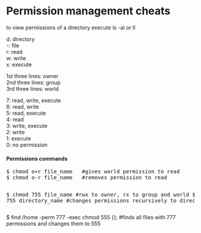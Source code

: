 Permission management cheats
============================

<p>
to view permissions of a directory execute ls -al or ll<br>

d: directory<br>
-: file<br>
r: read<br>
w: write<br>
x: execute<br>
</p>

<p>
1st three lines: owner<br>
2nd three lines: group<br>
3rd three lines: world<br>
</p>

<p>
7: read, write, execute<br>
6: read, write<br>
5: read, execute<br>
4: read<br>
3: write, execute<br>
2: write<br>
1: execute<br>
0: no permission<br>
</p>

<h4>Permissions commands</h4>
<pre>
$ chmod o+r file_name   #gives world permission to read
$ chmod o-r file_name   #removes permission to read

$ chmod 755 file_name   #rwx to owner, rx to group and world
$ chmod -R 755 directory_name  #changes permissions recursively to directory
</pre>



$ find /home -perm 777 -exec chmod 555 {}\;   #finds all files with 777 permissions and changes them to 555




